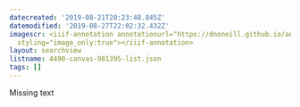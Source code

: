 ```yaml
---
datecreated: '2019-08-21T20:23:48.845Z'
datemodified: '2019-08-27T22:02:32.432Z'
imagescr: <iiif-annotation annotationurl="https://dnoneill.github.io/annotate/annotations/kcs16uubjcb84x5npoit.json"
  styling="image_only:true"></iiif-annotation>
layout: searchview
listname: 4490-canvas-981395-list.json
tags: []
---
```

Missing text